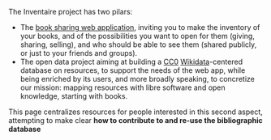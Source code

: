 The Inventaire project has two pilars:

* The [book sharing web application](https://inventaire.io/welcome), inviting you to make the inventory of your books, and of the possibilities you want to open for them (giving, sharing, selling), and who should be able to see them (shared publicly, or just to your friends and groups).
* The open data project aiming at building a [CC0](https://creativecommons.org/publicdomain/zero/1.0/) [Wikidata](https://www.wikidata.org)-centered database on resources, to support the needs of the web app, while being enriched by its users, and more broadly  speaking, to concretize our mission: mapping resources with libre software and open knowledge, starting with books.

This page centralizes resources for people interested in this second aspect, attempting to make clear **how to contribute to and re-use the bibliographic database**
